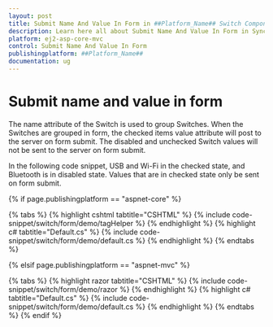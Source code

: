 ```yaml
---
layout: post
title: Submit Name And Value In Form in ##Platform_Name## Switch Component
description: Learn here all about Submit Name And Value In Form in Syncfusion ##Platform_Name## Switch component of Syncfusion Essential JS 2 and more.
platform: ej2-asp-core-mvc
control: Submit Name And Value In Form
publishingplatform: ##Platform_Name##
documentation: ug
---
```



# Submit name and value in form

The name attribute of the Switch is used to group Switches. When the Switches are grouped in form, the checked items value attribute will post to the server on form submit. The disabled and unchecked Switch values will not be sent to the server on form submit.

In the following code snippet, USB and Wi-Fi in the checked state, and Bluetooth is in disabled state.
Values that are in checked state only be sent on form submit.

{% if page.publishingplatform == "aspnet-core" %}

{% tabs %}
{% highlight cshtml tabtitle="CSHTML" %}
{% include code-snippet/switch/form/demo/tagHelper %}
{% endhighlight %}
{% highlight c# tabtitle="Default.cs" %}
{% include code-snippet/switch/form/demo/default.cs %}
{% endhighlight %}
{% endtabs %}

{% elsif page.publishingplatform == "aspnet-mvc" %}

{% tabs %}
{% highlight razor tabtitle="CSHTML" %}
{% include code-snippet/switch/form/demo/razor %}
{% endhighlight %}
{% highlight c# tabtitle="Default.cs" %}
{% include code-snippet/switch/form/demo/default.cs %}
{% endhighlight %}
{% endtabs %}
{% endif %}

